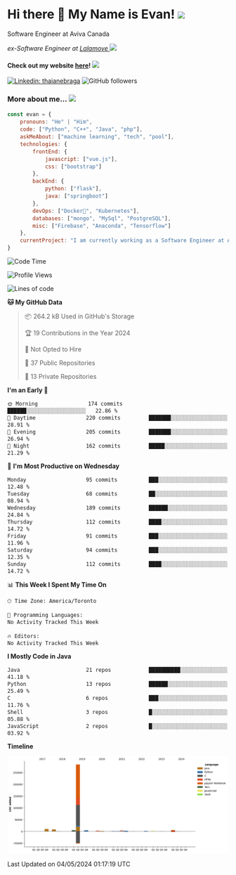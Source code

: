<h1>Hi there 👋 My Name is Evan!   <img src="https://media.giphy.com/media/10GN73YGycPXQk/giphy.gif" width=50></h1>

<p> Software Engineer at Aviva Canada </p>

<p><em>ex-Software Engineer at <a href="https://www.lalamove.com/hongkong/zh/home">Lalamove </a><img src="https://media.giphy.com/media/HMSLfCl5BsXoQ/giphy.gif" width="60">
</em></p>

<h4>Check out my website <a href="https://hoyeechan.com/">here</a>! <img src="https://media.giphy.com/media/cuPm4p4pClZVC/giphy.gif" width=50></h4>

[![Linkedin: thaianebraga](https://img.shields.io/badge/-Evan-blue?style=flat-square&logo=Linkedin&logoColor=white&link=https://www.linkedin.com/in/ho-yee-chan/)](https://www.linkedin.com/in/ho-yee-chan/)
![GitHub followers](https://img.shields.io/github/followers/hyc121110?label=Follow&style=social)

<!--
**hyc121110/hyc121110** is a ✨ _special_ ✨ repository because its `README.md` (this file) appears on your GitHub profile.

Here are some ideas to get you started:

- 🔭 I’m currently working on ...
- 🌱 I’m currently learning ...
- 👯 I’m looking to collaborate on ...
- 🤔 I’m looking for help with ...
- 💬 Ask me about ...
- 📫 How to reach me: ...
- 😄 Pronouns: ...
- ⚡ Fun fact: ...
-->

<h3> More about me... <img src="https://media.giphy.com/media/Q94xQWspTUkShljj8P/giphy.gif" width=50> </h3>


```javascript
const evan = {
    pronouns: "He" | "Him",
    code: ["Python", "C++", "Java", "php"],
    askMeAbout: ["machine learning", "tech", "pool"],
    technologies: {
        frontEnd: {
            javascript: ["vue.js"],
            css: ["bootstrap"]
        },
        backEnd: {
            python: ["flask"],
            java: ["springboot"]
        },
        devOps: ["Docker🐳", "Kubernetes"],
        databases: ["mongo", "MySql", "PostgreSQL"],
        misc: ["Firebase", "Anaconda", "Tensorflow"]
    },
    currentProject: "I am currently working as a Software Engineer at Aviva Canada",
}
```


<!--START_SECTION:waka-->
![Code Time](http://img.shields.io/badge/Code%20Time-59%20hrs%2051%20mins-blue)

![Profile Views](http://img.shields.io/badge/Profile%20Views-1-blue)

![Lines of code](https://img.shields.io/badge/From%20Hello%20World%20I%27ve%20Written-329.1%20thousand%20lines%20of%20code-blue)

**🐱 My GitHub Data** 

> 📦 264.2 kB Used in GitHub's Storage 
 > 
> 🏆 19 Contributions in the Year 2024
 > 
> 🚫 Not Opted to Hire
 > 
> 📜 37 Public Repositories 
 > 
> 🔑 13 Private Repositories 
 > 
**I'm an Early 🐤** 

```text
🌞 Morning                174 commits         ██████░░░░░░░░░░░░░░░░░░░   22.86 % 
🌆 Daytime                220 commits         ███████░░░░░░░░░░░░░░░░░░   28.91 % 
🌃 Evening                205 commits         ███████░░░░░░░░░░░░░░░░░░   26.94 % 
🌙 Night                  162 commits         █████░░░░░░░░░░░░░░░░░░░░   21.29 % 
```
📅 **I'm Most Productive on Wednesday** 

```text
Monday                   95 commits          ███░░░░░░░░░░░░░░░░░░░░░░   12.48 % 
Tuesday                  68 commits          ██░░░░░░░░░░░░░░░░░░░░░░░   08.94 % 
Wednesday                189 commits         ██████░░░░░░░░░░░░░░░░░░░   24.84 % 
Thursday                 112 commits         ████░░░░░░░░░░░░░░░░░░░░░   14.72 % 
Friday                   91 commits          ███░░░░░░░░░░░░░░░░░░░░░░   11.96 % 
Saturday                 94 commits          ███░░░░░░░░░░░░░░░░░░░░░░   12.35 % 
Sunday                   112 commits         ████░░░░░░░░░░░░░░░░░░░░░   14.72 % 
```


📊 **This Week I Spent My Time On** 

```text
🕑︎ Time Zone: America/Toronto

💬 Programming Languages: 
No Activity Tracked This Week

🔥 Editors: 
No Activity Tracked This Week
```

**I Mostly Code in Java** 

```text
Java                     21 repos            ██████████░░░░░░░░░░░░░░░   41.18 % 
Python                   13 repos            ██████░░░░░░░░░░░░░░░░░░░   25.49 % 
C                        6 repos             ███░░░░░░░░░░░░░░░░░░░░░░   11.76 % 
Shell                    3 repos             █░░░░░░░░░░░░░░░░░░░░░░░░   05.88 % 
JavaScript               2 repos             █░░░░░░░░░░░░░░░░░░░░░░░░   03.92 % 
```



**Timeline**

![Lines of Code chart](https://raw.githubusercontent.com/hyc121110/hyc121110/master/assets/bar_graph.png)


 Last Updated on 04/05/2024 01:17:19 UTC
<!--END_SECTION:waka-->
